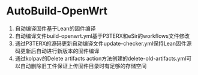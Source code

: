 # AutoBuild-OpenWrt

1. 自动编译固件基于Lean的固件编译
2. 自动编译文件build-openwrt.yml基于P3TERX和eSir的workflows文件修改
3. 通过P3TERX的源码更新自动编译文件update-checker.yml保持Lean固件源码更新后自动进行新版本的固件编译
4. 通过kolpav的Delete artifacts action方法创建的delete-old-artifacts.yml可以自动删除旧工件保证上传固件目录时有足够的存储空间
